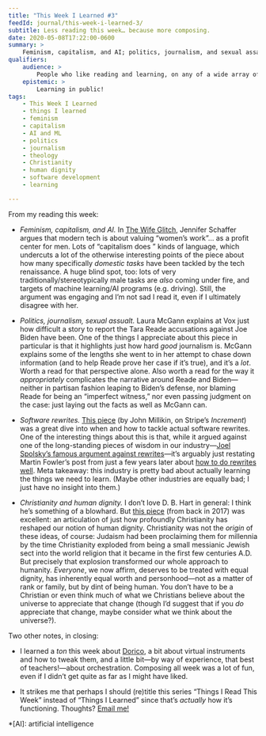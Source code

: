 ```yaml
---
title: "This Week I Learned #3"
feedId: journal/this-week-i-learned-3/
subtitle: Less reading this week… because more composing.
date: 2020-05-08T17:22:00-0600
summary: >
    Feminism, capitalism, and AI; politics, journalism, and sexual assault; software rewrites; and Christianity and human dignity.
qualifiers:
    audience: >
        People who like reading and learning, on any of a wide array of subjects! (There’s probably *something* on this list for you!)
    epistemic: >
        Learning in public!
tags:
    - This Week I Learned
    - things I learned
    - feminism
    - capitalism
    - AI and ML
    - politics
    - journalism
    - theology
    - Christianity
    - human dignity
    - software development
    - learning

---
```


From my reading this week:

- <i>Feminism, capitalism, and AI.</i> In [The Wife Glitch](https://thebaffler.com/outbursts/the-wife-glitch-schaffer), Jennifer Schaffer argues that modern tech is about valuing “women’s work”… as a profit center for men. Lots of “capitalism does ” kinds of language, which undercuts a lot of the otherwise interesting points of the piece about how many specifically *domestic tasks* have been tackled by the tech renaissance. A huge blind spot, too: lots of very traditionally/stereotypically male tasks are *also* coming under fire, and targets of machine learning/AI programs (e.g. driving). Still, the argument was engaging and I’m not sad I read it, even if I ultimately disagree with her.

- <i>Politics, journalism, sexual assualt.</i> Laura McGann explains at Vox just how difficult a story to report the Tara Reade accusations against Joe Biden have been. One of the things I appreciate about this piece in particular is that it highlights just how hard *good* journalism is. McGann explains some of the lengths she went to in her attempt to chase down information (and to help Reade prove her case if it’s true), and it’s a *lot*. Worth a read for that perspective alone. Also worth a read for the way it *appropriately* complicates the narrative around Reade and Biden—neither in partisan fashion leaping to Biden’s defense, nor blaming Reade for being an “imperfect witness,” nor even passing judgment on the case: just laying out the facts as well as McGann can.

- <i>Software rewrites.</i> [This piece](https://increment.com/software-architecture/exit-the-haunted-forest/) (by John Millikin, on Stripe’s <cite>Increment</cite>) was a great dive into when and how to tackle actual software rewrites. One of the interesting things about this is that, while it argued against one of the long-standing pieces of wisdom in our industry—[Joel Spolsky’s famous argument against rewrites](https://www.joelonsoftware.com/2000/04/06/things-you-should-never-do-part-i/ "Things You Should Never Do, Part I")—it’s arguably just restating Martin Fowler’s post from just a few years later about [how to do rewrites well](https://martinfowler.com/bliki/StranglerFigApplication.html "StranglerFigApplication"). Meta takeaway: this industry is pretty bad about actually learning the things we need to learn. (Maybe other industries are equally bad; I just have no insight into them.)

- <i>Christianity and human dignity.</i> I don’t love D. B. Hart in general: I think he’s something of a blowhard. But [this piece](https://churchlifejournal.nd.edu/articles/human-dignity-was-a-rarity-before-christianity/ "Human Dignity Was a Rarity Before Christianity") (from back in 2017) was excellent: an articulation of just how profoundly Christianity has reshaped our notion of human dignity. Christianity was not the *origin* of these ideas, of course: Judaism had been proclaiming them for millennia by the time Christianity exploded from being a small messianic Jewish sect into the world religion that it became in the first few centuries A.D. But precisely that explosion transformed our whole approach to humanity. *Everyone*, we now affirm, deserves to be treated with equal dignity, has inherently equal worth and personhood—not as a matter of rank or family, but by dint of being human. You don’t have to be a Christian or even think much of what we Christians believe about the universe to appreciate that change (though I’d suggest that if you *do* appreciate that change, maybe consider what we think about the universe?).

Two other notes, in closing:

- I learned a *ton* this week about [Dorico](https://new.steinberg.net/dorico/), a bit about virtual instruments and how to tweak them, and a little bit—by way of experience, that best of teachers!—about orchestration. Composing all week was a lot of fun, even if I didn’t get quite as far as I might have liked.

- It strikes me that perhaps I should (re)title this series “Things I Read This Week” instead of “Things I Learned” since that’s *actually* how it’s functioning. Thoughts? [Email me!](mailto:hello@chriskrycho.com)

*[AI]: artificial intelligence

